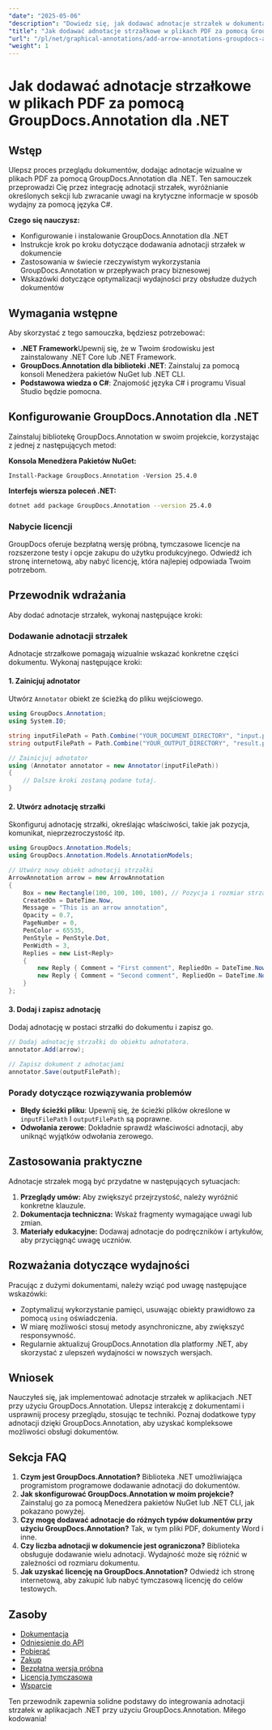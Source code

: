 ```yaml
---
"date": "2025-05-06"
"description": "Dowiedz się, jak dodawać adnotacje strzałek w dokumentach za pomocą GroupDocs.Annotation dla .NET. Ten przewodnik zawiera instrukcje krok po kroku z przykładami kodu."
"title": "Jak dodawać adnotacje strzałkowe w plikach PDF za pomocą GroupDocs.Annotation dla .NET"
"url": "/pl/net/graphical-annotations/add-arrow-annotations-groupdocs-annotation-dotnet/"
"weight": 1
---
```


# Jak dodawać adnotacje strzałkowe w plikach PDF za pomocą GroupDocs.Annotation dla .NET

## Wstęp
Ulepsz proces przeglądu dokumentów, dodając adnotacje wizualne w plikach PDF za pomocą GroupDocs.Annotation dla .NET. Ten samouczek przeprowadzi Cię przez integrację adnotacji strzałek, wyróżnianie określonych sekcji lub zwracanie uwagi na krytyczne informacje w sposób wydajny za pomocą języka C#. 

**Czego się nauczysz:**
- Konfigurowanie i instalowanie GroupDocs.Annotation dla .NET
- Instrukcje krok po kroku dotyczące dodawania adnotacji strzałek w dokumencie
- Zastosowania w świecie rzeczywistym wykorzystania GroupDocs.Annotation w przepływach pracy biznesowej
- Wskazówki dotyczące optymalizacji wydajności przy obsłudze dużych dokumentów

## Wymagania wstępne
Aby skorzystać z tego samouczka, będziesz potrzebować:
- **.NET Framework**Upewnij się, że w Twoim środowisku jest zainstalowany .NET Core lub .NET Framework.
- **GroupDocs.Annotation dla biblioteki .NET**: Zainstaluj za pomocą konsoli Menedżera pakietów NuGet lub .NET CLI.
- **Podstawowa wiedza o C#**: Znajomość języka C# i programu Visual Studio będzie pomocna.

## Konfigurowanie GroupDocs.Annotation dla .NET
Zainstaluj bibliotekę GroupDocs.Annotation w swoim projekcie, korzystając z jednej z następujących metod:

**Konsola Menedżera Pakietów NuGet:**
```shell
Install-Package GroupDocs.Annotation -Version 25.4.0
```

**Interfejs wiersza poleceń .NET:**
```bash
dotnet add package GroupDocs.Annotation --version 25.4.0
```

### Nabycie licencji
GroupDocs oferuje bezpłatną wersję próbną, tymczasowe licencje na rozszerzone testy i opcje zakupu do użytku produkcyjnego. Odwiedź ich stronę internetową, aby nabyć licencję, która najlepiej odpowiada Twoim potrzebom.

## Przewodnik wdrażania
Aby dodać adnotacje strzałek, wykonaj następujące kroki:

### Dodawanie adnotacji strzałek
Adnotacje strzałkowe pomagają wizualnie wskazać konkretne części dokumentu. Wykonaj następujące kroki:

#### 1. Zainicjuj adnotator
Utwórz `Annotator` obiekt ze ścieżką do pliku wejściowego.
```csharp
using GroupDocs.Annotation;
using System.IO;

string inputFilePath = Path.Combine("YOUR_DOCUMENT_DIRECTORY", "input.pdf");
string outputFilePath = Path.Combine("YOUR_OUTPUT_DIRECTORY", "result.pdf");

// Zainicjuj adnotator
using (Annotator annotator = new Annotator(inputFilePath))
{
    // Dalsze kroki zostaną podane tutaj.
}
```

#### 2. Utwórz adnotację strzałki
Skonfiguruj adnotację strzałki, określając właściwości, takie jak pozycja, komunikat, nieprzezroczystość itp.
```csharp
using GroupDocs.Annotation.Models;
using GroupDocs.Annotation.Models.AnnotationModels;

// Utwórz nowy obiekt adnotacji strzałki
ArrowAnnotation arrow = new ArrowAnnotation
{
    Box = new Rectangle(100, 100, 100, 100), // Pozycja i rozmiar strzałki.
    CreatedOn = DateTime.Now,
    Message = "This is an arrow annotation",
    Opacity = 0.7,
    PageNumber = 0, 
    PenColor = 65535,
    PenStyle = PenStyle.Dot,
    PenWidth = 3,
    Replies = new List<Reply>
    {
        new Reply { Comment = "First comment", RepliedOn = DateTime.Now },
        new Reply { Comment = "Second comment", RepliedOn = DateTime.Now }
    }
};
```

#### 3. Dodaj i zapisz adnotację
Dodaj adnotację w postaci strzałki do dokumentu i zapisz go.
```csharp
// Dodaj adnotację strzałki do obiektu adnotatora.
annotator.Add(arrow);

// Zapisz dokument z adnotacjami
annotator.Save(outputFilePath);
```

### Porady dotyczące rozwiązywania problemów
- **Błędy ścieżki pliku**: Upewnij się, że ścieżki plików określone w `inputFilePath` I `outputFilePath` są poprawne.
- **Odwołania zerowe**: Dokładnie sprawdź właściwości adnotacji, aby uniknąć wyjątków odwołania zerowego.

## Zastosowania praktyczne
Adnotacje strzałek mogą być przydatne w następujących sytuacjach:
1. **Przeglądy umów:** Aby zwiększyć przejrzystość, należy wyróżnić konkretne klauzule.
2. **Dokumentacja techniczna:** Wskaż fragmenty wymagające uwagi lub zmian.
3. **Materiały edukacyjne:** Dodawaj adnotacje do podręczników i artykułów, aby przyciągnąć uwagę uczniów.

## Rozważania dotyczące wydajności
Pracując z dużymi dokumentami, należy wziąć pod uwagę następujące wskazówki:
- Zoptymalizuj wykorzystanie pamięci, usuwając obiekty prawidłowo za pomocą `using` oświadczenia.
- W miarę możliwości stosuj metody asynchroniczne, aby zwiększyć responsywność.
- Regularnie aktualizuj GroupDocs.Annotation dla platformy .NET, aby skorzystać z ulepszeń wydajności w nowszych wersjach.

## Wniosek
Nauczyłeś się, jak implementować adnotacje strzałek w aplikacjach .NET przy użyciu GroupDocs.Annotation. Ulepsz interakcję z dokumentami i usprawnij procesy przeglądu, stosując te techniki. Poznaj dodatkowe typy adnotacji dzięki GroupDocs.Annotation, aby uzyskać kompleksowe możliwości obsługi dokumentów.

## Sekcja FAQ
1. **Czym jest GroupDocs.Annotation?**
   Biblioteka .NET umożliwiająca programistom programowe dodawanie adnotacji do dokumentów.
2. **Jak skonfigurować GroupDocs.Annotation w moim projekcie?**
   Zainstaluj go za pomocą Menedżera pakietów NuGet lub .NET CLI, jak pokazano powyżej.
3. **Czy mogę dodawać adnotacje do różnych typów dokumentów przy użyciu GroupDocs.Annotation?**
   Tak, w tym pliki PDF, dokumenty Word i inne.
4. **Czy liczba adnotacji w dokumencie jest ograniczona?**
   Biblioteka obsługuje dodawanie wielu adnotacji. Wydajność może się różnić w zależności od rozmiaru dokumentu.
5. **Jak uzyskać licencję na GroupDocs.Annotation?**
   Odwiedź ich stronę internetową, aby zakupić lub nabyć tymczasową licencję do celów testowych.

## Zasoby
- [Dokumentacja](https://docs.groupdocs.com/annotation/net/)
- [Odniesienie do API](https://reference.groupdocs.com/annotation/net/)
- [Pobierać](https://releases.groupdocs.com/annotation/net/)
- [Zakup](https://purchase.groupdocs.com/buy)
- [Bezpłatna wersja próbna](https://releases.groupdocs.com/annotation/net/)
- [Licencja tymczasowa](https://purchase.groupdocs.com/temporary-license/)
- [Wsparcie](https://forum.groupdocs.com/c/annotation/) 

Ten przewodnik zapewnia solidne podstawy do integrowania adnotacji strzałek w aplikacjach .NET przy użyciu GroupDocs.Annotation. Miłego kodowania!